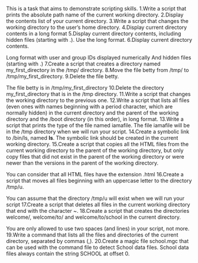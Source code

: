 This is a task that aims to demonstrate scripting skills.
1.Write a script that prints the absolute path name of the current working directory.
2.Display the contents list of your current directory.
3.Write a script that changes the working directory to the user’s home directory.
4.Display current directory contents in a long format
5.Display current directory contents, including hidden files (starting with .). Use the long format.
6.Display current directory contents.

Long format
with user and group IDs displayed numerically
And hidden files (starting with .)
7.Create a script that creates a directory named my_first_directory in the /tmp/ directory.
8.Move the file betty from /tmp/ to /tmp/my_first_directory.
9.Delete the file betty.

The file betty is in /tmp/my_first_directory
10.Delete the directory my_first_directory that is in the /tmp directory.
11.Write a script that changes the working directory to the previous one.
12.Write a script that lists all files (even ones with names beginning with a period character, which are normally hidden) in the current directory and the parent of the working directory and the /boot directory (in this order), in long format.
13.Write a script that prints the type of the file named iamafile. The file iamafile will be in the /tmp directory when we will run your script.
14.Create a symbolic link to /bin/ls, named __ls__. The symbolic link should be created in the current working directory.
15.Create a script that copies all the HTML files from the current working directory to the parent of the working directory, but only copy files that did not exist in the parent of the working directory or were newer than the versions in the parent of the working directory.

You can consider that all HTML files have the extension .html
16.Create a script that moves all files beginning with an uppercase letter to the directory /tmp/u.

You can assume that the directory /tmp/u will exist when we will run your script
17.Create a script that deletes all files in the current working directory that end with the character ~.
18.Create a script that creates the directories welcome/, welcome/to/ and welcome/to/school in the current directory.

You are only allowed to use two spaces (and lines) in your script, not more.
19.Write a command that lists all the files and directories of the current directory, separated by commas (,).
20.Create a magic file school.mgc that can be used with the command file to detect School data files. School data files always contain the string SCHOOL at offset 0.
